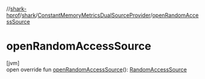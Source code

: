 //[shark-hprof](../../../index.md)/[shark](../index.md)/[ConstantMemoryMetricsDualSourceProvider](index.md)/[openRandomAccessSource](open-random-access-source.md)

# openRandomAccessSource

[jvm]\
open override fun [openRandomAccessSource](open-random-access-source.md)(): [RandomAccessSource](../-random-access-source/index.md)
